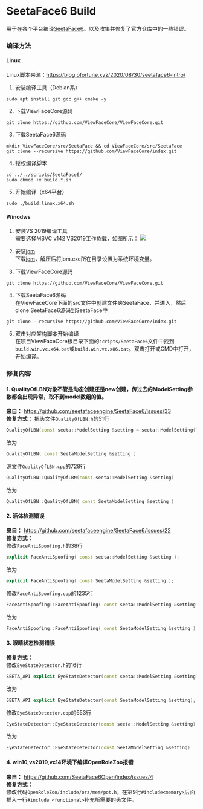# SeetaFace6 Build

用于在各个平台编译[SeetaFace6](https://github.com/SeetaFace6Open/index "SeetaFace6")。以及收集并修复了官方仓库中的一些错误。

### 编译方法
#### Linux

Linux脚本来源：https://blog.ofortune.xyz/2020/08/30/seetaface6-intro/
1. 安装编译工具（Debian系）
```shell
sudo apt install git gcc g++ cmake -y
```

2. 下载ViewFaceCore源码  
```shell
git clone https://github.com/ViewFaceCore/ViewFaceCore.git
```

3. 下载SeetaFace6源码  
```shell
mkdir ViewFaceCore/src/SeetaFace && cd ViewFaceCore/src/SeetaFace
git clone --recursive https://github.com/ViewFaceCore/index.git
```

4. 授权编译脚本  
```shell
cd ../../scripts/SeetaFace6/
sudo chmod +x build.*.sh
```

5. 开始编译（x64平台）
```shell
sudo ./build.linux.x64.sh
```

#### Winodws

1. 安装VS 2019编译工具  
需要选择MSVC v142 VS2019工作负载，如图所示：
![](https://raw.githubusercontent.com/ViewFaceCore/ViewFaceCore/dev/docs/images/vs.png)

2. 安装[jom](https://download.qt.io/official_releases/jom/ "jom")  
下载[jom](https://download.qt.io/official_releases/jom/ "jom")，解压后将jom.exe所在目录设置为系统环境变量。  

3. 下载ViewFaceCore源码  
```shell
git clone https://github.com/ViewFaceCore/ViewFaceCore.git
```

4. 下载SeetaFace6源码  
在ViewFaceCore下面的src文件中创建文件夹SeetaFace，并进入，然后clone SeetaFace6源码到SeetaFace中
```shell
git clone --recursive https://github.com/ViewFaceCore/index.git
```

5. 双击对应架构脚本开始编译  
在项目ViewFaceCore根目录下面的`scripts/SeetaFace6`文件中找到`build.win.vc.x64.bat`或`build.win.vc.x86.bat`。双击打开或CMD中打开，开始编译。

### 修复内容

#### 1. QualityOfLBN对象不管是动态创建还是new创建，传过去的ModelSetting参数都会出现异常，取不到model数组的值。
**来自：** https://github.com/seetafaceengine/SeetaFace6/issues/33  
**修复方式：**
把头文件`QualityOfLBN.h`的51行
```cpp
QualityOfLBN(const seeta::ModelSetting &setting = seeta::ModelSetting())
```
改为
```cpp
QualityOfLBN( const SeetaModelSetting &setting )
```

源文件`QualityOfLBN.cpp`的728行
```cpp
QualityOfLBN::QualityOfLBN(const seeta::ModelSetting &setting)
```
改为
```cpp
QualityOfLBN::QualityOfLBN( const SeetaModelSetting &setting )
```

#### 2. 活体检测错误  
**来自：** https://github.com/seetafaceengine/SeetaFace6/issues/22  
**修复方式：**  
修改`FaceAntiSpoofing.h`的38行  
```cpp
explicit FaceAntiSpoofing( const seeta::ModelSetting &setting );
```
改为  
```cpp
explicit FaceAntiSpoofing( const SeetaModelSetting &setting );
```

修改`FaceAntiSpoofing.cpp`的1235行  
```cpp
FaceAntiSpoofing::FaceAntiSpoofing( const seeta::ModelSetting &setting )
```
改为  
```cpp
FaceAntiSpoofing::FaceAntiSpoofing( const SeetaModelSetting &setting )
```

#### 3. 眼睛状态检测错误
**修复方式：**  
修改`EyeStateDetector.h`的16行  
```cpp
SEETA_API explicit EyeStateDetector(const seeta::ModelSetting &setting);
```
改为  
```cpp
SEETA_API explicit EyeStateDetector(const SeetaModelSetting &setting);
```

修改`EyeStateDetector.cpp`的653行  
```cpp
EyeStateDetector::EyeStateDetector(const seeta::ModelSetting &setting)
```
改为  
```cpp
EyeStateDetector::EyeStateDetector(const SeetaModelSetting &setting)
```

#### 4. win10,vs2019,vc14环境下编译OpenRoleZoo报错

**来自：** https://github.com/SeetaFace6Open/index/issues/4  
**修复方式：**  
修改代码`OpenRoleZoo/include/orz/mem/pot.h`，在第9行`#include<memory>`后面插入一行`#include <functional>`补充所需要的头文件。
